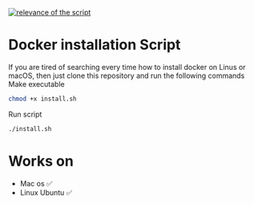 [![relevance of the script](https://github.com/azamtoiri/dockerinstall/actions/workflows/install.yml/badge.svg)](https://github.com/azamtoiri/dockerinstall/actions/workflows/install.yml)
# Docker installation Script
If you are tired of searching every time how to install docker on Linus or macOS,
then just clone this repository and run the following commands
Make executable
```bash
chmod +x install.sh
```

Run script
```bash
./install.sh
```

# Works on
* Mac os ✅
* Linux Ubuntu ✅ 
